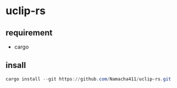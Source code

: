 # uclip-rs

## requirement

- cargo

## insall

```ps1
cargo install --git https://github.com/Namacha411/uclip-rs.git
```
